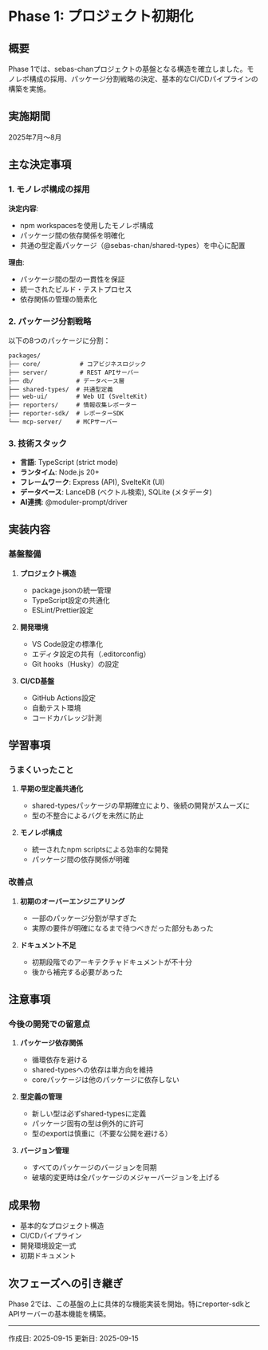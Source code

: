 # Phase 1: プロジェクト初期化

## 概要

Phase 1では、sebas-chanプロジェクトの基盤となる構造を確立しました。モノレポ構成の採用、パッケージ分割戦略の決定、基本的なCI/CDパイプラインの構築を実施。

## 実施期間

2025年7月〜8月

## 主な決定事項

### 1. モノレポ構成の採用

**決定内容**:
- npm workspacesを使用したモノレポ構成
- パッケージ間の依存関係を明確化
- 共通の型定義パッケージ（@sebas-chan/shared-types）を中心に配置

**理由**:
- パッケージ間の型の一貫性を保証
- 統一されたビルド・テストプロセス
- 依存関係の管理の簡素化

### 2. パッケージ分割戦略

以下の8つのパッケージに分割：

```
packages/
├── core/           # コアビジネスロジック
├── server/         # REST APIサーバー
├── db/            # データベース層
├── shared-types/  # 共通型定義
├── web-ui/        # Web UI (SvelteKit)
├── reporters/     # 情報収集レポーター
├── reporter-sdk/  # レポーターSDK
└── mcp-server/    # MCPサーバー
```

### 3. 技術スタック

- **言語**: TypeScript (strict mode)
- **ランタイム**: Node.js 20+
- **フレームワーク**: Express (API), SvelteKit (UI)
- **データベース**: LanceDB (ベクトル検索), SQLite (メタデータ)
- **AI連携**: @moduler-prompt/driver

## 実装内容

### 基盤整備

1. **プロジェクト構造**
   - package.jsonの統一管理
   - TypeScript設定の共通化
   - ESLint/Prettier設定

2. **開発環境**
   - VS Code設定の標準化
   - エディタ設定の共有（.editorconfig）
   - Git hooks（Husky）の設定

3. **CI/CD基盤**
   - GitHub Actions設定
   - 自動テスト環境
   - コードカバレッジ計測

## 学習事項

### うまくいったこと

1. **早期の型定義共通化**
   - shared-typesパッケージの早期確立により、後続の開発がスムーズに
   - 型の不整合によるバグを未然に防止

2. **モノレポ構成**
   - 統一されたnpm scriptsによる効率的な開発
   - パッケージ間の依存関係が明確

### 改善点

1. **初期のオーバーエンジニアリング**
   - 一部のパッケージ分割が早すぎた
   - 実際の要件が明確になるまで待つべきだった部分もあった

2. **ドキュメント不足**
   - 初期段階でのアーキテクチャドキュメントが不十分
   - 後から補完する必要があった

## 注意事項

### 今後の開発での留意点

1. **パッケージ依存関係**
   - 循環依存を避ける
   - shared-typesへの依存は単方向を維持
   - coreパッケージは他のパッケージに依存しない

2. **型定義の管理**
   - 新しい型は必ずshared-typesに定義
   - パッケージ固有の型は例外的に許可
   - 型のexportは慎重に（不要な公開を避ける）

3. **バージョン管理**
   - すべてのパッケージのバージョンを同期
   - 破壊的変更時は全パッケージのメジャーバージョンを上げる

## 成果物

- 基本的なプロジェクト構造
- CI/CDパイプライン
- 開発環境設定一式
- 初期ドキュメント

## 次フェーズへの引き継ぎ

Phase 2では、この基盤の上に具体的な機能実装を開始。特にreporter-sdkとAPIサーバーの基本機能を構築。

---

作成日: 2025-09-15
更新日: 2025-09-15